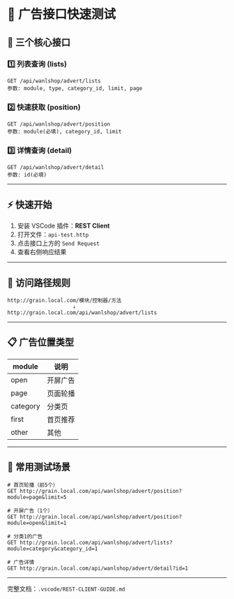 # 📡 广告接口快速测试

## 🎯 三个核心接口

### 1️⃣ 列表查询 (lists)
```
GET /api/wanlshop/advert/lists
参数: module, type, category_id, limit, page
```

### 2️⃣ 快速获取 (position)
```
GET /api/wanlshop/advert/position
参数: module(必填), category_id, limit
```

### 3️⃣ 详情查询 (detail)
```
GET /api/wanlshop/advert/detail
参数: id(必填)
```

---

## ⚡ 快速开始

1. 安装 VSCode 插件：**REST Client**
2. 打开文件：`api-test.http`
3. 点击接口上方的 `Send Request`
4. 查看右侧响应结果

---

## 🔗 访问路径规则

```
http://grain.local.com/模块/控制器/方法
                     ↓
http://grain.local.com/api/wanlshop/advert/lists
```

---

## 📋 广告位置类型

| module | 说明 |
|--------|------|
| open | 开屏广告 |
| page | 页面轮播 |
| category | 分类页 |
| first | 首页推荐 |
| other | 其他 |

---

## 🚀 常用测试场景

```http
# 首页轮播（前5个）
GET http://grain.local.com/api/wanlshop/advert/position?module=page&limit=5

# 开屏广告（1个）
GET http://grain.local.com/api/wanlshop/advert/position?module=open&limit=1

# 分类1的广告
GET http://grain.local.com/api/wanlshop/advert/lists?module=category&category_id=1

# 广告详情
GET http://grain.local.com/api/wanlshop/advert/detail?id=1
```

---

完整文档：`.vscode/REST-CLIENT-GUIDE.md`
